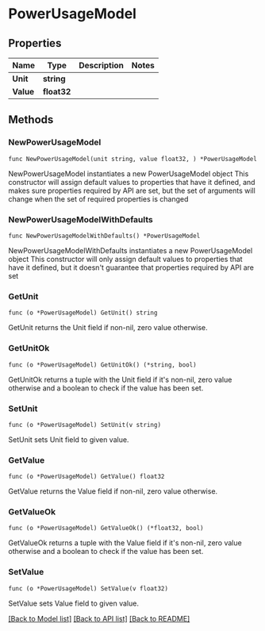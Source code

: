 # PowerUsageModel

## Properties

Name | Type | Description | Notes
------------ | ------------- | ------------- | -------------
**Unit** | **string** |  | 
**Value** | **float32** |  | 

## Methods

### NewPowerUsageModel

`func NewPowerUsageModel(unit string, value float32, ) *PowerUsageModel`

NewPowerUsageModel instantiates a new PowerUsageModel object
This constructor will assign default values to properties that have it defined,
and makes sure properties required by API are set, but the set of arguments
will change when the set of required properties is changed

### NewPowerUsageModelWithDefaults

`func NewPowerUsageModelWithDefaults() *PowerUsageModel`

NewPowerUsageModelWithDefaults instantiates a new PowerUsageModel object
This constructor will only assign default values to properties that have it defined,
but it doesn't guarantee that properties required by API are set

### GetUnit

`func (o *PowerUsageModel) GetUnit() string`

GetUnit returns the Unit field if non-nil, zero value otherwise.

### GetUnitOk

`func (o *PowerUsageModel) GetUnitOk() (*string, bool)`

GetUnitOk returns a tuple with the Unit field if it's non-nil, zero value otherwise
and a boolean to check if the value has been set.

### SetUnit

`func (o *PowerUsageModel) SetUnit(v string)`

SetUnit sets Unit field to given value.


### GetValue

`func (o *PowerUsageModel) GetValue() float32`

GetValue returns the Value field if non-nil, zero value otherwise.

### GetValueOk

`func (o *PowerUsageModel) GetValueOk() (*float32, bool)`

GetValueOk returns a tuple with the Value field if it's non-nil, zero value otherwise
and a boolean to check if the value has been set.

### SetValue

`func (o *PowerUsageModel) SetValue(v float32)`

SetValue sets Value field to given value.



[[Back to Model list]](../README.md#documentation-for-models) [[Back to API list]](../README.md#documentation-for-api-endpoints) [[Back to README]](../README.md)


